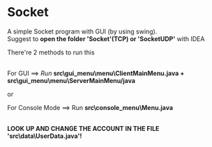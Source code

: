# Socket
A simple Socket program with GUI (by using swing).<br/>
<h>Suggest to <b>open the folder 'Socket'(TCP) or 'SocketUDP'</b> with IDEA</h><br/>

<h>There're 2 methods to run this</h><br/>
<br/>
<p>For GUI ==> <i>Run</i> <b>src\gui_menu\menu\ClientMainMenu.java + src\gui_menu\menu\ServerMainMenu/java</b></p>
<p>or</p>
<p>For Console Mode ==> Run <b>src\console_menu\Menu.java<p>
</br>
<h>LOOK UP AND CHANGE THE ACCOUNT IN THE FILE 'src\data\UserData.java'!</h>

